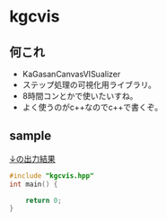 # kgcvis
## 何これ
- KaGasanCanvasVISualizer
- ステップ処理の可視化用ライブラリ。
- 8時間コンとかで使いたいすね。
- よく使うのがc++なのでc++で書くぞ。
## sample
[↓の出力結果](https://kagasan.github.io/kgcvis/result.html)
```cpp
#include "kgcvis.hpp"
int main() {

    return 0;
}
```
